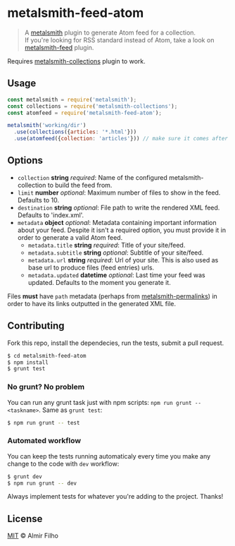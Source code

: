 # metalsmith-feed-atom

> A [metalsmith][metal] plugin to generate Atom feed for a collection.  
> If you're looking for RSS standard instead of Atom, take a look on
> [metalsmith-feed][feed] plugin.

Requires [metalsmith-collections][collections] plugin to work.


## Usage

```javascript
const metalsmith = require('metalsmith');
const collections = require('metalsmith-collections');
const atomfeed = require('metalsmith-feed-atom');

metalsmith('working/dir')
  .use(collections({articles: '*.html'}))
  .use(atomfeed({collection: 'articles'})) // make sure it comes after collections
```


## Options

- `collection` __string__ _required_: Name of the configured
  metalsmith-collection to build the feed from.
- `limit` __number__ _optional_: Maximum number of files to show in the feed.
  Defaults to 10.
- `destination` __string__ _optional_: File path to write the rendered XML feed.
  Defaults to 'index.xml'.
- `metadata` __object__ _optional_: Metadata containing important information
  about your feed. Despite it isn't a required option, you must provide it in
  order to generate a valid Atom feed.
  - `metadata.title` __string__ _required_: Title of your site/feed.
  - `metadata.subtitle` __string__ _optional_: Subtitle of your site/feed.
  - `metadata.url` __string__ _required_: Url of your site. This is also used as
    base url to produce files (feed entries) urls.
  - `metadata.updated` __datetime__ _optional_: Last time your feed was updated.
    Defaults to the moment you generate it.

Files __must__ have `path` metadata (perhaps from
[metalsmith-permalinks][permalinks]) in order to have its links outputted in the
generated XML file.


## Contributing

Fork this repo, install the dependecies, run the tests, submit a pull request.

```bash
$ cd metalsmith-feed-atom
$ npm install
$ grunt test
```

### No grunt? No problem

You can run any grunt task just with npm scripts: `npm run grunt -- <taskname>`.
Same as `grunt test`:

```bash
$ npm run grunt -- test
```

### Automated workflow

You can keep the tests running automaticaly every time you make any change to 
the code with `dev` workflow:

```bash
$ grunt dev
$ npm run grunt -- dev
```

Always implement tests for whatever you're adding to the project. Thanks!


## License

[MIT][license] © Almir Filho


[metal]: http://www.metalsmith.io/
[feed]: https://github.com/hurrymaplelad/metalsmith-feed
[collections]: https://github.com/segmentio/metalsmith-collections
[permalinks]: https://github.com/segmentio/metalsmith-permalinks
[license]: https://github.com/almirfilho/metalsmith-feed-atom/blob/master/LICENSE.md
